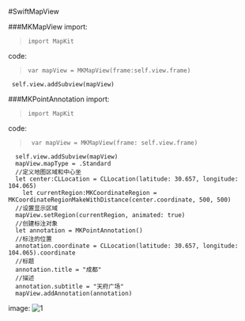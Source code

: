 #SwiftMapView

###MKMapView
import:
>     import MapKit

code:
>     var mapView = MKMapView(frame:self.view.frame)
     self.view.addSubview(mapView)

###MKPointAnnotation
import:
>     import MapKit

code:
>      var mapView = MKMapView(frame: self.view.frame)
      self.view.addSubview(mapView)
      mapView.mapType = .Standard
      //定义地图区域和中心坐
      let center:CLLocation = CLLocation(latitude: 30.657, longitude: 104.065)
        let currentRegion:MKCoordinateRegion = MKCoordinateRegionMakeWithDistance(center.coordinate, 500, 500)
      //设置显示区域
      mapView.setRegion(currentRegion, animated: true)
      //创建标注对象
      let annotation = MKPointAnnotation()
      //标注的位置
      annotation.coordinate = CLLocation(latitude: 30.657, longitude: 104.065).coordinate
      //标题
      annotation.title = "成都"
      //描述
      annotation.subtitle = "天府广场"
      mapView.addAnnotation(annotation)
image:
![1](http://1.swiftniubi.applinzi.com/swiftmapview/QQ20160421-0@2x.png)